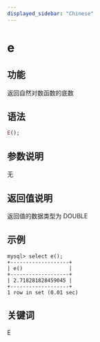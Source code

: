 ```yaml
---
displayed_sidebar: "Chinese"
---
```


# e

## 功能

返回自然对数函数的底数

## 语法

```Haskell
E();
```

## 参数说明

无

## 返回值说明

返回值的数据类型为 DOUBLE

## 示例

```Plain Text
mysql> select e();
+-------------------+
| e()               |
+-------------------+
| 2.718281828459045 |
+-------------------+
1 row in set (0.01 sec)
```

## 关键词

E
